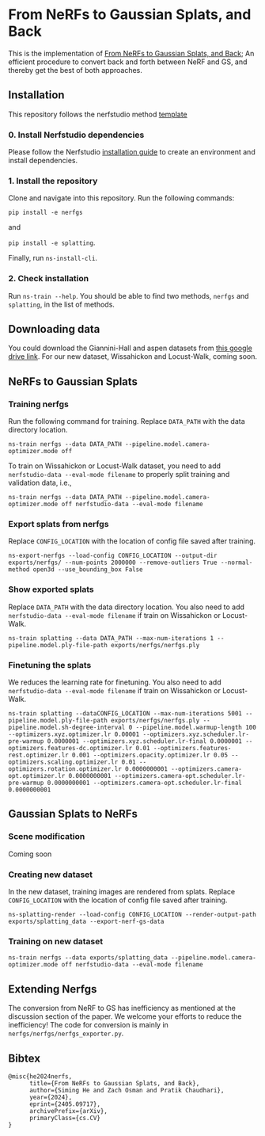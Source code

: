 # From NeRFs to Gaussian Splats, and Back
This is the implementation of [From NeRFs to Gaussian Splats, and Back](https://arxiv.org/abs/2405.09717); An efficient procedure to convert back and forth between NeRF and GS, and thereby get the best of both approaches.

## Installation
This repository follows the nerfstudio method [template](https://github.com/nerfstudio-project/nerfstudio-method-template/tree/main)

### 0. Install Nerfstudio dependencies
Please follow the Nerfstudio [installation guide](https://docs.nerf.studio/quickstart/installation.html)  to create an environment and install dependencies.

### 1. Install the repository
Clone and navigate into this repository. Run the following commands:

`pip install -e nerfgs`

and

`pip install -e splatting`.

Finally, run `ns-install-cli`.

### 2. Check installation
Run `ns-train --help`. You should be able to find two methods, `nerfgs` and `splatting`, in the list of methods.

## Downloading data
You could download the Giannini-Hall and aspen datasets from [this google drive link](https://drive.google.com/drive/folders/19TV6kdVGcmg3cGZ1bNIUnBBMD-iQjRbG). For our new dataset, Wissahickon and Locust-Walk, coming soon.

## NeRFs to Gaussian Splats
### Training nerfgs
Run the following command for training. Replace `DATA_PATH` with the data directory location.

`ns-train nerfgs --data DATA_PATH --pipeline.model.camera-optimizer.mode off `

To train on Wissahickon or Locust-Walk dataset, you need to add `nerfstudio-data --eval-mode filename` to properly split training and validation data, i.e.,

`ns-train nerfgs --data DATA_PATH --pipeline.model.camera-optimizer.mode off nerfstudio-data --eval-mode filename`


### Export splats from nerfgs
Replace `CONFIG_LOCATION` with the location of config file saved after training.

`ns-export-nerfgs --load-config CONFIG_LOCATION --output-dir exports/nerfgs/ --num-points 2000000 --remove-outliers True --normal-method open3d --use_bounding_box False`

### Show exported splats
Replace `DATA_PATH` with the data directory location. You also need to add `nerfstudio-data --eval-mode filename` if train on Wissahickon or Locust-Walk.

`ns-train splatting --data DATA_PATH --max-num-iterations 1 --pipeline.model.ply-file-path exports/nerfgs/nerfgs.ply`

### Finetuning the splats
We reduces the learning rate for finetuning. You also need to add `nerfstudio-data --eval-mode filename` if train on Wissahickon or Locust-Walk.

`ns-train splatting --dataCONFIG_LOCATION --max-num-iterations 5001 --pipeline.model.ply-file-path exports/nerfgs/nerfgs.ply --pipeline.model.sh-degree-interval 0 --pipeline.model.warmup-length 100 --optimizers.xyz.optimizer.lr 0.00001 --optimizers.xyz.scheduler.lr-pre-warmup 0.0000001 --optimizers.xyz.scheduler.lr-final 0.0000001 --optimizers.features-dc.optimizer.lr 0.01 --optimizers.features-rest.optimizer.lr 0.001 --optimizers.opacity.optimizer.lr 0.05 --optimizers.scaling.optimizer.lr 0.01 --optimizers.rotation.optimizer.lr 0.0000000001 --optimizers.camera-opt.optimizer.lr 0.0000000001 --optimizers.camera-opt.scheduler.lr-pre-warmup 0.0000000001 --optimizers.camera-opt.scheduler.lr-final 0.0000000001`

## Gaussian Splats to NeRFs

### Scene modification
Coming soon

### Creating new dataset
In the new dataset, training images are rendered from splats. Replace `CONFIG_LOCATION` with the location of config file saved after training.

`ns-splatting-render --load-config CONFIG_LOCATION --render-output-path exports/splatting_data --export-nerf-gs-data`

### Training on new dataset
`ns-train nerfgs --data exports/splatting_data --pipeline.model.camera-optimizer.mode off nerfstudio-data --eval-mode filename`

## Extending Nerfgs
The conversion from NeRF to GS has inefficiency as mentioned at the discussion section of the paper. We welcome your efforts to reduce the inefficiency! The code for conversion is mainly in `nerfgs/nerfgs/nerfgs_exporter.py`.

## Bibtex
```
@misc{he2024nerfs,
      title={From NeRFs to Gaussian Splats, and Back}, 
      author={Siming He and Zach Osman and Pratik Chaudhari},
      year={2024},
      eprint={2405.09717},
      archivePrefix={arXiv},
      primaryClass={cs.CV}
}
```
